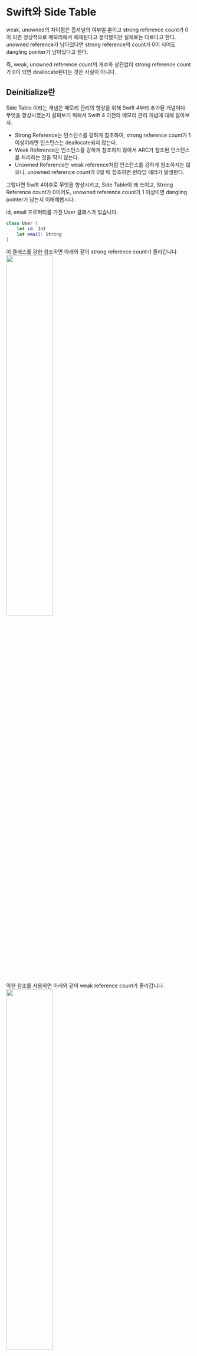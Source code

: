 # Swift와 Side Table
weak, unowned의 차이점은 옵셔널의 여부일 뿐이고 strong reference count가 0이 되면 정상적으로 메모리에서 해제된다고 생각했지만 실제로는 다르다고 한다. unowned reference가 남아있다면 strong reference의 count가 0이 되어도 dangling pointer가 남아있다고 한다.

즉, weak, unowned reference count의 개수와 상관없이 strong reference count가 0이 되면 deallocate된다는 것은 사실이 아니다.

## Deinitialize란
Side Table 이라는 개념은 메모리 관리의 향상을 위해 Swift 4부터 추가된 개념이다. 무엇을 향상시켰는지 살펴보기 위해서 Swift 4 이전의 메모리 관리 개념에 대해 알아보자.
- Strong Reference는 인스턴스를 강하게 참조하여, strong reference count가 1이상이라면 인스턴스는 deallocate되지 않는다.
- Weak Reference는 인스턴스를 강하게 참조하지 않아서 ARC가 참조된 인스턴스를 처리하는 것을 막지 않는다.
- Unowned Reference는 weak reference처럼 인스턴스를 강하게 참조하지는 않으나, unowned reference count가 0일 때 참조하면 런타임 에러가 발생한다.

그렇다면 Swift 4이후로 무엇을 향상시키고, Side Table이 왜 쓰이고, Strong Reference count가 0이어도, unowned reference count가 1 이상이면 dangling pointer가 남는지 이해해봅시다.

id, email 프로퍼티를 가진 User 클래스가 있습니다.
```swift
class User {
    let id: Int
    let email: String
}
```

이 클래스를 강한 참조하면 아래와 같이 strong reference count가 올라갑니다.<br>
<img width="50%" src="https://user-images.githubusercontent.com/76734067/227705207-d46812b7-fa0a-46cd-896c-1023207b20aa.png">

약한 참조를 사용하면 아래와 같이 weak reference count가 올라갑니다.<br>
<img width="50%" src="https://user-images.githubusercontent.com/76734067/227705249-bd6915a8-6f61-4995-92bd-f65116790132.png">

weak reference는 1이지만, strong reference는 0이므로 ARC에 의해서 객체가 메모리에서 삭제 됩니다. 

여기서 위의 이미지에도 적혀있듯 deinitialize라는 단어에 주목해야합니다. 객체가 deinitialize 되었다는 것이 객체를 저장 해둔 메모리가 deallocate 되었다는 의미가 아니라는 것입니다.
사용되지도 않고 메모리에만 남아 있는 좀비 객체가 되는 것입니다. 

그렇다면 이 좀비객체는 언제 해제될까? weak reference가 로드되면 좀비 객체가 있는지 런타임에 체크하게 되고, 만약 있다면 weak reference 를 0으로 만들고 그 때 객체의 메모리가 deallocate되게 됩니다. weak reference가 한번 참조하고 나서야 사라진다는 의미입니다. 

결국 strong reference count가 0이 되어 deinitialize 됐을 지라도, memory deallocation은 일어나지 않고, 이런 좀비객체가 꽤 오랫동안 살아남을 수 있다는 문제가 있었습니다.


## Side Table
그래서 Side Table은 무엇일까? `Side Table은 객체의 추가적인 정보를 저장하기 위해 분리된 메모리`이다.
처음부터 Side Table이 존재하지 않고 그 자체가 optional 이였다가 weak reference에 의해 참조되면 생성된다.

<img width="50%" src="https://user-images.githubusercontent.com/35067611/128985891-addf923f-43cb-4049-94fa-67f7c52d1ede.png">

위 이미지를 보면 strong, unowned reference는 객체 자체를 참조하고 있으나 weak reference는 side table을 참조하고 있는 것을 볼 수 있습니다.
메모리 관리의 향상을 위해서 위와 같이 처리하고 여기서 weak, unowned의 차이점을 알 수 있습니다.
> weak는 객체의 side table을 참조하고, unowned는 객체 자체를 참조한다.

<img width="50%" src="https://user-images.githubusercontent.com/35067611/128985897-9e988be4-99a3-4834-a514-bee406fb58b1.png">

Swift 4부터 weak reference는 side table을 참조하기 때문에 strong reference count가 0이 되면 weak reference count와 상관없이 deinitialize와 deallocate가 둘다 일어난다.

# 정리
- Swift 4이전, strong reference count가 0이 되어도 객체는 deinitialize 될 뿐, 메모리에서 deallocate 된 것이 아니다.
- deallocate 되지 않은 객체는 좀비 객체가 되고, weak reference가 참조하고 나서야 사라질 수 있어 좀비객체가 꽤 오랫동안 살아남을 수 있다는 문제가 있었다.
- Swift 4이후로, strong, unowned reference는 객체 자체를 참조하고 weak reference는 side table을 참조한다. 
- 따라서 strong reference count가 0에 도달하면 weak reference count와 상관없이 deinitialize와 deallocate가 둘다 일어난다.

# Reference
- [Discover Side Tables - Weak Reference Management Concept in Swift](https://maximeremenko.com/swift-arc-weak-references)
- [Friday Q&A 2017-09-22: Swift 4 Weak References](https://www.mikeash.com/pyblog/friday-qa-2017-09-22-swift-4-weak-references.html)
